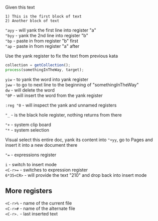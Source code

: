 Given this text

```text
1) This is the first block of text
2) Another block of text
```

`"ayy` - will yank the first line into register "a"  
`"byy` - yank the 2nd line into register "b"  
`"bp` - paste in from register "b" first  
`"ap` - paste in from register "a" after  

Use the yank register to fix the text from previous kata

```javascript
collection = getCollection();
process(somethingInTheWay, target);
```

`yiw` - to yank the word into yank register  
`jww` - to go to next line to the beginning of "somethingInTheWay"  
`dw` - will delete the word  
`"0P` - will insert the word from the yank register  

`:reg "0` - will inspect the yank and unnamed registers

`"_` - is the black hole register, nothing returns from there

`"+` - system clip board  
`"*` - system selection  

Visual select this entire doc, yank its content into `"+yy`, go to
Pages and insert it into a new document there

`"=` - expressions register

`i` - switch to insert mode  
`<C-r>=` - switches to expression register  
`6*35<CR>` - will provide the text "210" and drop back into insert mode  

## More registers
`<C-r>%` - name of the current file  
`<C-r>#` - name of the alternate file  
`<C-r>.` - last inserted text  

